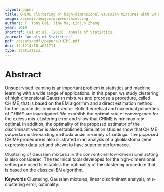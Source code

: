 ```yaml
---
layout: paper
title: CHIME clustering of high-dimensional Gaussian mixtures with EM algorithm and its optimality
image: /assets/images/papers/chime.png
authors: T. Tony Cai, Jing Ma, Linjun Zhang
year: 2019
shortref: Cai et al. (2019). Annals of Statistics.
journal: "Annals of Statistics"
pdf: /assets/pdfs/papers/CHIME.pdf
doi: 10.1214/18-AOS1711 
type: statistical
---
```


# Abstract

Unsupervised learning is an important problem in statistics and machine learning with a wide range of applications. In this paper, we study clustering of high-dimensional Gaussian mixtures and propose a procedure, called CHIME,  that is based on the EM algorithm and a direct estimation method for the sparse discriminant vector. Both theoretical and numerical properties of CHIME are investigated.  We establish the optimal rate of convergence for the excess mis-clustering error and show that CHIME is minimax rate optimal. In addition,  the optimality of the proposed estimator of the discriminant vector is also established. Simulation studies show that CHIME outperforms the existing methods under a variety of settings. The proposed CHIME procedure is also illustrated in an analysis of a glioblastoma gene expression data set and shown to have superior performance.

Clustering of Gaussian mixtures in the conventional  low-dimensional setting is also considered. The technical tools developed for the high-dimensional setting are used to establish the optimality of the clustering procedure that is based on the classical EM algorithm..

**Keywords** Clustering, Gaussian mixtures, linear discriminant analysis, mis-clustering error, optimality.
